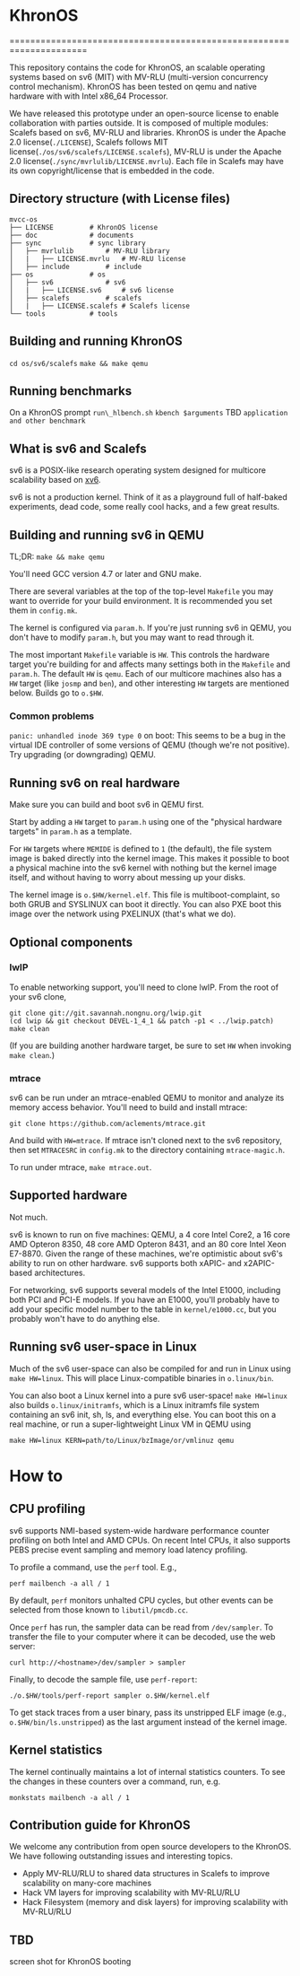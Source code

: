 # KhronOS
=====================================================================

This repository contains the code for KhronOS, an scalable
operating systems based on sv6 (MIT) with MV-RLU (multi-version concurrency control mechanism).
KhronOS has been tested on qemu and native hardware with with Intel x86\_64 Processor.

We have released this prototype under an open-source license to enable collaboration with parties outside. It is composed of multiple modules: Scalefs based on sv6, MV-RLU and libraries. KhronOS is under the Apache 2.0 license(```./LICENSE```), Scalefs follows MIT license(```./os/sv6/scalefs/LICENSE.scalefs```), MV-RLU is under the Apache 2.0 license(```./sync/mvrlulib/LICENSE.mvrlu```). Each file in Scalefs may have its own copyright/license that is embedded in the code.

## Directory structure (with License files)
```{.sh}
mvcc-os
├── LICENSE         # KhronOS license
├── doc             # documents
├── sync            # sync library
│   ├── mvrlulib      	# MV-RLU library
│   |   ├── LICENSE.mvrlu 	# MV-RLU license
│   ├── include         # include
├── os           	# os
│   ├── sv6         	# sv6
│   |   ├── LICENSE.sv6 	# sv6 license
│   ├── scalefs        	# scalefs
│   |   ├── LICENSE.scalefs	# Scalefs license
└── tools           # tools
```

Building and running KhronOS
--------------------------------
`cd os/sv6/scalefs`
`make && make qemu`

Running benchmarks
--------------------------------
On a KhronOS prompt
`run\_hlbench.sh`
`kbench $arguments`
TBD `application and other benchmark`

What is sv6 and Scalefs
--------------------------------
sv6 is a POSIX-like research operating system designed for multicore
scalability based on [xv6](http://pdos.csail.mit.edu/6.828/xv6).

sv6 is not a production kernel.  Think of it as a playground full of
half-baked experiments, dead code, some really cool hacks, and a few
great results.


Building and running sv6 in QEMU
--------------------------------

TL;DR: `make && make qemu`

You'll need GCC version 4.7 or later and GNU make.

There are several variables at the top of the top-level `Makefile` you
may want to override for your build environment.  It is recommended
you set them in `config.mk`.

The kernel is configured via `param.h`.  If you're just running sv6 in
QEMU, you don't have to modify `param.h`, but you may want to read
through it.

The most important `Makefile` variable is `HW`.  This controls the
hardware target you're building for and affects many settings both in
the `Makefile` and `param.h`.  The default `HW` is `qemu`.  Each of
our multicore machines also has a `HW` target (like `josmp` and
`ben`), and other interesting `HW` targets are mentioned below.
Builds go to `o.$HW`.

### Common problems

`panic: unhandled inode 369 type 0` on boot: This seems to be a bug in
the virtual IDE controller of some versions of QEMU (though we're not
positive).  Try upgrading (or downgrading) QEMU.


Running sv6 on real hardware
----------------------------

Make sure you can build and boot sv6 in QEMU first.

Start by adding a `HW` target to `param.h` using one of the "physical
hardware targets" in `param.h` as a template.

For `HW` targets where `MEMIDE` is defined to `1` (the default), the
file system image is baked directly into the kernel image.  This makes
it possible to boot a physical machine into the sv6 kernel with
nothing but the kernel image itself, and without having to worry about
messing up your disks.

The kernel image is `o.$HW/kernel.elf`.  This file is
multiboot-complaint, so both GRUB and SYSLINUX can boot it directly.
You can also PXE boot this image over the network using PXELINUX
(that's what we do).


Optional components
-------------------

### lwIP

To enable networking support, you'll need to clone lwIP.  From the
root of your sv6 clone,

    git clone git://git.savannah.nongnu.org/lwip.git
    (cd lwip && git checkout DEVEL-1_4_1 && patch -p1 < ../lwip.patch)
    make clean

(If you are building another hardware target, be sure to set `HW` when
invoking `make clean`.)

### mtrace

sv6 can be run under an mtrace-enabled QEMU to monitor and analyze its
memory access behavior.  You'll need to build and install mtrace:

    git clone https://github.com/aclements/mtrace.git

And build with `HW=mtrace`.  If mtrace isn't cloned next to the sv6
repository, then set `MTRACESRC` in `config.mk` to the directory
containing `mtrace-magic.h`.

To run under mtrace, `make mtrace.out`.


Supported hardware
------------------

Not much.

sv6 is known to run on five machines: QEMU, a 4 core Intel Core2, a 16
core AMD Opteron 8350, 48 core AMD Opteron 8431, and an 80 core Intel
Xeon E7-8870.  Given the range of these machines, we're optimistic
about sv6's ability to run on other hardware.  sv6 supports both
xAPIC- and x2APIC-based architectures.

For networking, sv6 supports several models of the Intel E1000,
including both PCI and PCI-E models.  If you have an E1000, you'll
probably have to add your specific model number to the table in
`kernel/e1000.cc`, but you probably won't have to do anything else.


Running sv6 user-space in Linux
-------------------------------

Much of the sv6 user-space can also be compiled for and run in Linux
using `make HW=linux`.  This will place Linux-compatible binaries in
`o.linux/bin`.

You can also boot a Linux kernel into a pure sv6 user-space!  `make
HW=linux` also builds `o.linux/initramfs`, which is a Linux initramfs
file system containing an sv6 init, sh, ls, and everything else.  You
can boot this on a real machine, or run a super-lightweight Linux VM
in QEMU using

    make HW=linux KERN=path/to/Linux/bzImage/or/vmlinuz qemu


How to
======

CPU profiling
-------------

sv6 supports NMI-based system-wide hardware performance counter
profiling on both Intel and AMD CPUs.  On recent Intel CPUs, it also
supports PEBS precise event sampling and memory load latency
profiling.

To profile a command, use the `perf` tool.  E.g.,

    perf mailbench -a all / 1

By default, `perf` monitors unhalted CPU cycles, but other events can
be selected from those known to `libutil/pmcdb.cc`.

Once `perf` has run, the sampler data can be read from `/dev/sampler`.
To transfer the file to your computer where it can be decoded, use the
web server:

    curl http://<hostname>/dev/sampler > sampler

Finally, to decode the sample file, use `perf-report`:

    ./o.$HW/tools/perf-report sampler o.$HW/kernel.elf

To get stack traces from a user binary, pass its unstripped ELF image
(e.g., `o.$HW/bin/ls.unstripped`) as the last argument instead of the
kernel image.


Kernel statistics
-----------------

The kernel continually maintains a lot of internal statistics
counters.  To see the changes in these counters over a command, run,
e.g.

    monkstats mailbench -a all / 1


Contribution guide for KhronOS
------------------------------
We welcome any contribution from open source developers to the KhronOS. We have following outstanding issues and interesting topics.
 - Apply MV-RLU/RLU to shared data structures in Scalefs to improve scalability on many-core machines 
 - Hack VM layers for improving scalability with MV-RLU/RLU 
 - Hack Filesystem (memory and disk layers) for improving scalability with MV-RLU/RLU

TBD
------------------------------
screen shot for KhronOS booting 
